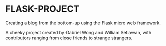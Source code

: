 # FLASK-PROJECT
Creating a blog from the bottom-up using the Flask micro web framework. 

A cheeky project created by Gabriel Wong and William Setiawan, with contributors ranging from close friends to strange strangers.
